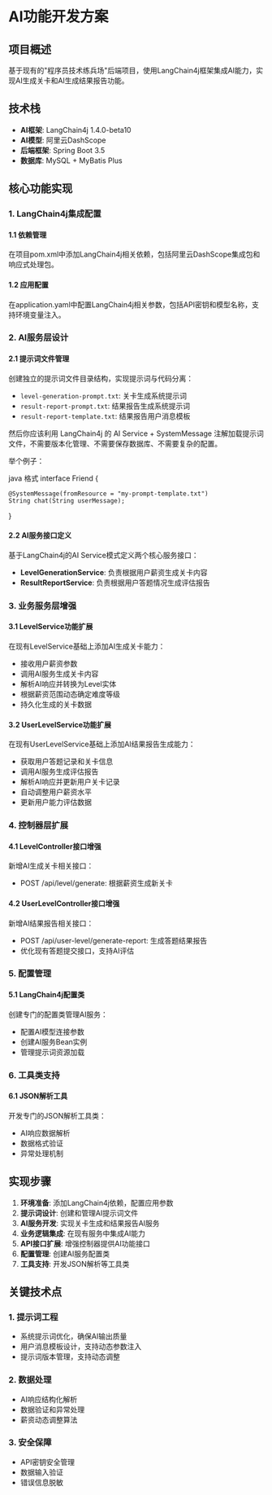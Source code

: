 # AI功能开发方案

## 项目概述

基于现有的"程序员技术练兵场"后端项目，使用LangChain4j框架集成AI能力，实现AI生成关卡和AI生成结果报告功能。

## 技术栈

- **AI框架**: LangChain4j 1.4.0-beta10
- **AI模型**: 阿里云DashScope
- **后端框架**: Spring Boot 3.5
- **数据库**: MySQL + MyBatis Plus

## 核心功能实现

### 1. LangChain4j集成配置

#### 1.1 依赖管理
在项目pom.xml中添加LangChain4j相关依赖，包括阿里云DashScope集成包和响应式处理包。

#### 1.2 应用配置
在application.yaml中配置LangChain4j相关参数，包括API密钥和模型名称，支持环境变量注入。

### 2. AI服务层设计

#### 2.1 提示词文件管理
创建独立的提示词文件目录结构，实现提示词与代码分离：
- `level-generation-prompt.txt`: 关卡生成系统提示词
- `result-report-prompt.txt`: 结果报告生成系统提示词
- `result-report-template.txt`: 结果报告用户消息模板

然后你应该利用 LangChain4j 的 AI Service + SystemMessage 注解加载提示词文件，不需要版本化管理、不需要保存数据库、不需要复杂的配置。  
  
举个例子：  
  
java  格式
interface Friend {  
  
    @SystemMessage(fromResource = "my-prompt-template.txt")  
    String chat(String userMessage);  
}  

#### 2.2 AI服务接口定义
基于LangChain4j的AI Service模式定义两个核心服务接口：
- **LevelGenerationService**: 负责根据用户薪资生成关卡内容
- **ResultReportService**: 负责根据用户答题情况生成评估报告

### 3. 业务服务层增强

#### 3.1 LevelService功能扩展
在现有LevelService基础上添加AI生成关卡能力：
- 接收用户薪资参数
- 调用AI服务生成关卡内容
- 解析AI响应并转换为Level实体
- 根据薪资范围动态确定难度等级
- 持久化生成的关卡数据

#### 3.2 UserLevelService功能扩展
在现有UserLevelService基础上添加AI结果报告生成能力：
- 获取用户答题记录和关卡信息
- 调用AI服务生成评估报告
- 解析AI响应并更新用户关卡记录
- 自动调整用户薪资水平
- 更新用户能力评估数据

### 4. 控制器层扩展

#### 4.1 LevelController接口增强
新增AI生成关卡相关接口：
- POST /api/level/generate: 根据薪资生成新关卡

#### 4.2 UserLevelController接口增强
新增AI结果报告相关接口：
- POST /api/user-level/generate-report: 生成答题结果报告
- 优化现有答题提交接口，支持AI评估

### 5. 配置管理

#### 5.1 LangChain4j配置类
创建专门的配置类管理AI服务：
- 配置AI模型连接参数
- 创建AI服务Bean实例
- 管理提示词资源加载

### 6. 工具类支持

#### 6.1 JSON解析工具
开发专门的JSON解析工具类：
- AI响应数据解析
- 数据格式验证
- 异常处理机制

## 实现步骤

1. **环境准备**: 添加LangChain4j依赖，配置应用参数
2. **提示词设计**: 创建和管理AI提示词文件
3. **AI服务开发**: 实现关卡生成和结果报告AI服务
4. **业务逻辑集成**: 在现有服务中集成AI能力
5. **API接口扩展**: 增强控制器提供AI功能接口
6. **配置管理**: 创建AI服务配置类
7. **工具支持**: 开发JSON解析等工具类

## 关键技术点

### 1. 提示词工程
- 系统提示词优化，确保AI输出质量
- 用户消息模板设计，支持动态参数注入
- 提示词版本管理，支持动态调整

### 2. 数据处理
- AI响应结构化解析
- 数据验证和异常处理
- 薪资动态调整算法


### 3. 安全保障
- API密钥安全管理
- 数据输入验证
- 错误信息脱敏

